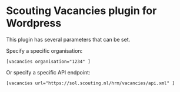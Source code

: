 # Scouting Vacancies plugin for Wordpress

This plugin has several parameters that can be set. 

Specify a specific organisation:

```
[vacancies organisation="1234" ]
```

Or specify a specific API endpoint:
```
[vacancies url="https://sol.scouting.nl/hrm/vacancies/api.xml" ]
```